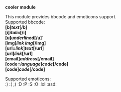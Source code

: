 **cooler module**

This module provides bbcode and emoticons support.<br>
Supported bbcode:<br>
**[b]*text*[/b]**<br>
**[i]*italic*[/i]**<br>
**[u]*underlined*[/u]**`<br>
**[img]*link img*[/img]**<br>
**[url=*link*]*text*[/url]**<br>
**[url]*link*[/url]**<br>
**[email]*address*[/email]**<br>
**[code=*language*]*code*[/code]**<br>
**[code]*code*[/code]**<br>

Supported emoticons:<br>
:) :( ;) :D :P :S :O :lol :asd:
